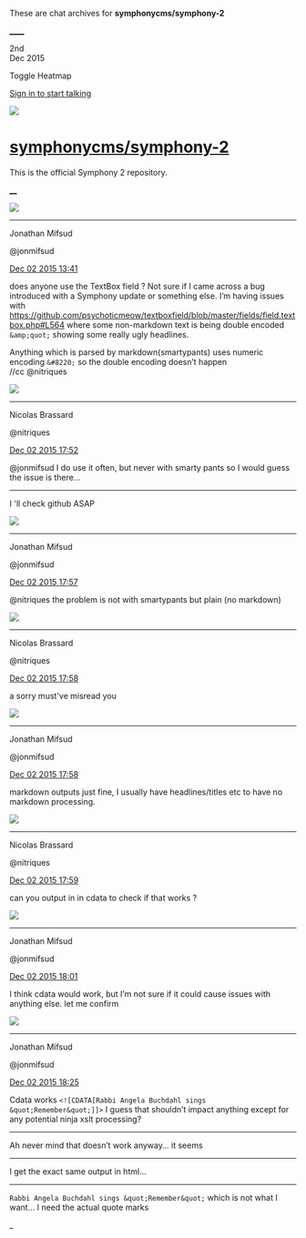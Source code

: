 These are chat archives for **symphonycms/symphony-2**

[__](/symphonycms/symphony-2/archives/2015/12/03)[__](/symphonycms/symphony-2/archives/2015/12/01)

2nd  
Dec 2015

Toggle Heatmap

[Sign in to start talking](/login?action=login&button=archive-login)

![](https://avatars-02.gitter.im/group/iv/3/57542c45c43b8c601977197e?s=48)

#  [symphonycms/symphony-2](/symphonycms/symphony-2)

This is the official Symphony 2 repository.

[ __](/orgs/symphonycms/rooms "More symphonycms rooms")

![](https://avatars1.githubusercontent.com/u/859775?v=3&s=30)

____

Jonathan Mifsud

@jonmifsud

[Dec 02 2015
13:41](https://gitter.im/symphonycms/symphony-2?at=565ef4f265c2a5b027d74847)

does anyone use the TextBox field ? Not sure if I came across a bug introduced
with a Symphony update or something else. I’m having issues with
<https://github.com/psychoticmeow/textboxfield/blob/master/fields/field.textbox.php#L564>
where some non-markdown text is being double encoded `&amp;quot;` showing some
really ugly headlines.

Anything which is parsed by markdown(smartypants) uses numeric encoding
`&#8220;` so the double encoding doesn’t happen  
//cc @nitriques

![](https://avatars1.githubusercontent.com/u/771169?v=3&s=30)

____

Nicolas Brassard

@nitriques

[Dec 02 2015
17:52](https://gitter.im/symphonycms/symphony-2?at=565f2fd765c2a5b027d75505)

@jonmifsud I do use it often, but never with smarty pants so I would guess the
issue is there...

____

I 'll check github ASAP

![](https://avatars1.githubusercontent.com/u/859775?v=3&s=30)

____

Jonathan Mifsud

@jonmifsud

[Dec 02 2015
17:57](https://gitter.im/symphonycms/symphony-2?at=565f312519eee17f78e29c83)

@nitriques the problem is not with smartypants but plain (no markdown)

![](https://avatars1.githubusercontent.com/u/771169?v=3&s=30)

____

Nicolas Brassard

@nitriques

[Dec 02 2015
17:58](https://gitter.im/symphonycms/symphony-2?at=565f313b480c6db205175233)

a sorry must've misread you

![](https://avatars1.githubusercontent.com/u/859775?v=3&s=30)

____

Jonathan Mifsud

@jonmifsud

[Dec 02 2015
17:58](https://gitter.im/symphonycms/symphony-2?at=565f315022df37d14f938c16)

markdown outputs just fine, I usually have headlines/titles etc to have no
markdown processing.

![](https://avatars1.githubusercontent.com/u/771169?v=3&s=30)

____

Nicolas Brassard

@nitriques

[Dec 02 2015
17:59](https://gitter.im/symphonycms/symphony-2?at=565f318a2488cc807874b092)

can you output in in cdata to check if that works ?

![](https://avatars1.githubusercontent.com/u/859775?v=3&s=30)

____

Jonathan Mifsud

@jonmifsud

[Dec 02 2015
18:01](https://gitter.im/symphonycms/symphony-2?at=565f31eb480c6db205175251)

I think cdata would work, but I’m not sure if it could cause issues with
anything else. let me confirm

![](https://avatars1.githubusercontent.com/u/859775?v=3&s=30)

____

Jonathan Mifsud

@jonmifsud

[Dec 02 2015
18:25](https://gitter.im/symphonycms/symphony-2?at=565f37b522df37d14f938d56)

Cdata works `<![CDATA[Rabbi Angela Buchdahl sings &quot;Remember&quot;]]>` I
guess that shouldn’t impact anything except for any potential ninja xslt
processing?

____

Ah never mind that doesn’t work anyway… it seems

____

I get the exact same output in html...

____

`Rabbi Angela Buchdahl sings &quot;Remember&quot;` which is not what I want… I
need the actual quote marks

_

